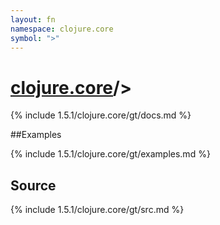```yaml
---
layout: fn
namespace: clojure.core
symbol: ">"
---
```


# [clojure.core](../)/>

{% include 1.5.1/clojure.core/gt/docs.md %}

##Examples

{% include 1.5.1/clojure.core/gt/examples.md %}
## Source
{% include 1.5.1/clojure.core/gt/src.md %}

